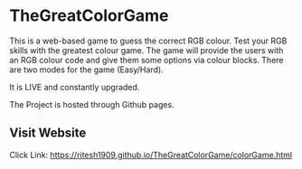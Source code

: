 # TheGreatColorGame
This is a web-based game to guess the correct RGB colour. Test your RGB skills with the greatest colour game. The game will provide the users with an RGB colour code and give them some options via colour blocks.
There are two modes for the game (Easy/Hard).

It is LIVE and constantly upgraded.

The Project is hosted through Github pages.
## Visit Website
Click Link: https://ritesh1909.github.io/TheGreatColorGame/colorGame.html 
